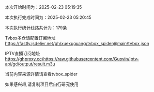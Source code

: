 
本次开始时间为：2025-02-23 05:19:35

本次执行完成时间为：2025-02-23 05:20:45

本次执行统计线路共计为：179条

Tvbox多仓请配置订阅地址 https://fastly.jsdelivr.net/gh/xuexuguang/tvbox_spider@main/tvbox.json

IPTV直播订阅地址 https://ghproxy.cc/https://raw.githubusercontent.com/Guovin/iptv-api/gd/output/result.m3u

当前内容来源详情请查看tvbox_spider

如果感兴趣,请复制项目后自行研究使用
